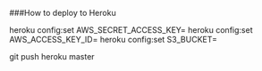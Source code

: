###How to deploy to Heroku

heroku config:set AWS_SECRET_ACCESS_KEY=
heroku config:set AWS_ACCESS_KEY_ID=
heroku config:set S3_BUCKET=


git push heroku master